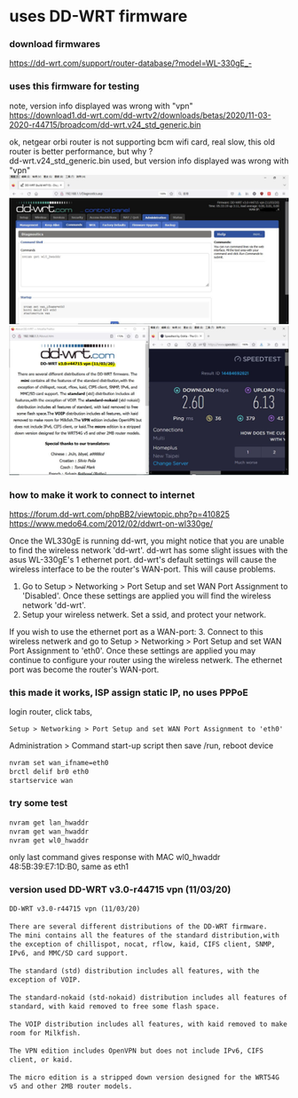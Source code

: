 # uses DD-WRT firmware

### download firmwares
https://dd-wrt.com/support/router-database/?model=WL-330gE_-

### uses this firmware for testing  
note, version info displayed was wrong with "vpn"  
https://download1.dd-wrt.com/dd-wrtv2/downloads/betas/2020/11-03-2020-r44715/broadcom/dd-wrt.v24_std_generic.bin


ok, netgear orbi router is not supporting bcm wifi card, real slow, this old router is better performance, but why ?  
dd-wrt.v24_std_generic.bin used, but version info displayed was wrong with "vpn"  
![firmware_download_2023-03-16/2023-03-16_upgrade_ok.JPG](firmware_download_2023-03-16/2023-03-16_upgrade_ok.JPG)
![firmware_download_2023-03-16/speedtest.JPG](firmware_download_2023-03-16/speedtest.JPG)


### how to make it work to connect to internet
https://forum.dd-wrt.com/phpBB2/viewtopic.php?p=410825  
https://www.medo64.com/2012/02/ddwrt-on-wl330ge/  

Once the WL330gE is running dd-wrt, you might notice that you are unable to find the wireless network 'dd-wrt'. dd-wrt has some slight issues with the asus WL-330gE's 1 ethernet port. dd-wrt's default settings will cause the wireless interface to be the router's WAN-port. This will cause problems.

1. Go to Setup > Networking > Port Setup and set WAN Port Assignment to 'Disabled'. Once these settings are applied you will find the wireless network 'dd-wrt'.
2. Setup your wireless netwerk. Set a ssid, and protect your network.

If you wish to use the ethernet port as a WAN-port:
3. Connect to this wireless netwerk and go to 
Setup > Networking > Port Setup and set WAN Port Assignment to 'eth0'. Once these settings are applied you may continue to configure your router using the wireless netwerk. The ethernet port was become the router's WAN-port.

### this made it works, ISP assign static IP, no uses PPPoE  
login router, click tabs,  
```
Setup > Networking > Port Setup and set WAN Port Assignment to 'eth0'  
```

Administration > Command start-up script then save /run, reboot device  
```
nvram set wan_ifname=eth0
brctl delif br0 eth0
startservice wan
```

### try some test
```
nvram get lan_hwaddr
nvram get wan_hwaddr
nvram get wl0_hwaddr
```
only last command gives response with MAC wl0_hwaddr 48:5B:39:E7:1D:B0, same as eth1


### version used DD-WRT v3.0-r44715 vpn (11/03/20)
```
DD-WRT v3.0-r44715 vpn (11/03/20)

There are several different distributions of the DD-WRT firmware. 
The mini contains all the features of the standard distribution,with the exception of chillispot, nocat, rflow, kaid, CIFS client, SNMP, IPv6, and MMC/SD card support. 

The standard (std) distribution includes all features, with the exception of VOIP. 

The standard-nokaid (std-nokaid) distribution includes all features of standard, with kaid removed to free some flash space.

The VOIP distribution includes all features, with kaid removed to make room for Milkfish.

The VPN edition includes OpenVPN but does not include IPv6, CIFS client, or kaid.

The micro edition is a stripped down version designed for the WRT54G v5 and other 2MB router models.
```
